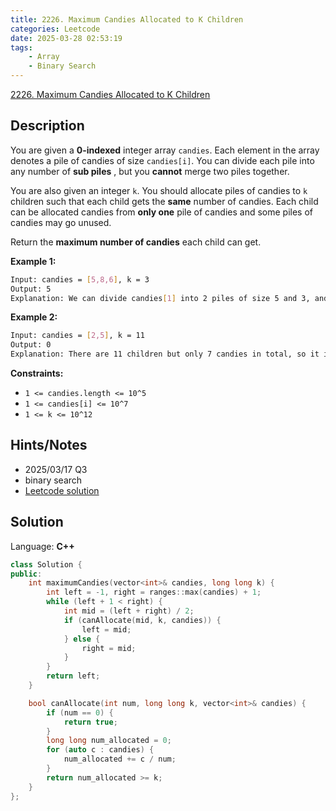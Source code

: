 ```yaml
---
title: 2226. Maximum Candies Allocated to K Children
categories: Leetcode
date: 2025-03-28 02:53:19
tags:
    - Array
    - Binary Search
---
```


[2226. Maximum Candies Allocated to K Children](https://leetcode.com/problems/maximum-candies-allocated-to-k-children/description/?envType=company&envId=microsoft&favoriteSlug=microsoft-thirty-days)

## Description

You are given a **0-indexed**  integer array `candies`. Each element in the array denotes a pile of candies of size `candies[i]`. You can divide each pile into any number of **sub piles** , but you **cannot**  merge two piles together.

You are also given an integer `k`. You should allocate piles of candies to `k` children such that each child gets the **same**  number of candies. Each child can be allocated candies from **only one**  pile of candies and some piles of candies may go unused.

Return the **maximum number of candies**  each child can get.

**Example 1:**

```bash
Input: candies = [5,8,6], k = 3
Output: 5
Explanation: We can divide candies[1] into 2 piles of size 5 and 3, and candies[2] into 2 piles of size 5 and 1. We now have five piles of candies of sizes 5, 5, 3, 5, and 1. We can allocate the 3 piles of size 5 to 3 children. It can be proven that each child cannot receive more than 5 candies.
```

**Example 2:**

```bash
Input: candies = [2,5], k = 11
Output: 0
Explanation: There are 11 children but only 7 candies in total, so it is impossible to ensure each child receives at least one candy. Thus, each child gets no candy and the answer is 0.
```

**Constraints:**

- `1 <= candies.length <= 10^5`
- `1 <= candies[i] <= 10^7`
- `1 <= k <= 10^12`

## Hints/Notes

- 2025/03/17 Q3
- binary search
- [Leetcode solution](https://leetcode.com/problems/maximum-candies-allocated-to-k-children/editorial/?envType=company&envId=microsoft&favoriteSlug=microsoft-thirty-days)

## Solution

Language: **C++**

```C++
class Solution {
public:
    int maximumCandies(vector<int>& candies, long long k) {
        int left = -1, right = ranges::max(candies) + 1;
        while (left + 1 < right) {
            int mid = (left + right) / 2;
            if (canAllocate(mid, k, candies)) {
                left = mid;
            } else {
                right = mid;
            }
        }
        return left;
    }

    bool canAllocate(int num, long long k, vector<int>& candies) {
        if (num == 0) {
            return true;
        }
        long long num_allocated = 0;
        for (auto c : candies) {
            num_allocated += c / num;
        }
        return num_allocated >= k;
    }
};
```
